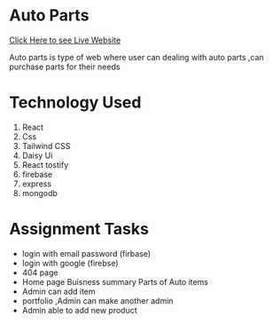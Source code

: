# Auto Parts

[ Click Here to see Live Website](https://auto-parts-cf8c5.web.app/)

Auto parts is type of web where user can dealing with auto parts ,can purchase parts for their needs

# Technology Used

1. React
1. Css
1. Tailwind CSS
1. Daisy Ui
1. React tostify
1. firebase
1. express
1. mongodb

# Assignment Tasks

- login with email password (firbase)
- login with google (firebse)
- 404 page
- Home page Buisness summary Parts of Auto items
- Admin can add item
- portfolio ,Admin can make another admin
- Admin able to add new product

